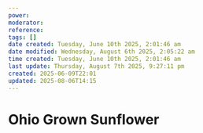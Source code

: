 ```yaml
---
power: 
moderator: 
reference: 
tags: []
date created: Tuesday, June 10th 2025, 2:01:46 am
date modified: Wednesday, August 6th 2025, 2:05:22 am
time created: Tuesday, June 10th 2025, 2:01:46 am
last update: Thursday, August 7th 2025, 9:27:11 pm
created: 2025-06-09T22:01
updated: 2025-08-06T14:15
---
```

# Ohio Grown Sunflower
